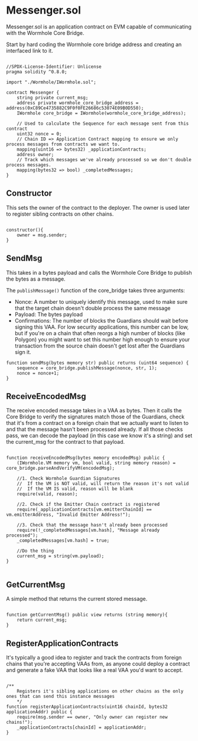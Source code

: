 # Messenger.sol

Messenger.sol is an application contract on EVM capable of communicating with the Wormhole Core Bridge. 

Start by hard coding the Wormhole core bridge address and creating an interfaced link to it. 

```solidity

//SPDX-License-Identifier: Unlicense
pragma solidity ^0.8.0;

import "./Wormhole/IWormhole.sol";

contract Messenger {
    string private current_msg;
    address private wormhole_core_bridge_address = address(0xC89Ce4735882C9F0f0FE26686c53074E09B0D550);
    IWormhole core_bridge = IWormhole(wormhole_core_bridge_address);

    // Used to calculate the Sequence for each message sent from this contract    
    uint32 nonce = 0;
    // Chain ID => Application Contract mapping to ensure we only process messages from contracts we want to.
    mapping(uint16 => bytes32) _applicationContracts;
    address owner;
    // Track which messages we've already processed so we don't double process messages.
    mapping(bytes32 => bool) _completedMessages;
}

```

## Constructor
This sets the owner of the contract to the deployer. The owner is used later to register sibling contracts on other chains.

```solidity

constructor(){
    owner = msg.sender;
}

```

## SendMsg
This takes in a bytes payload and calls the Wormhole Core Bridge to publish the bytes as a message. 

The `publishMessage()` function of the core_bridge takes three arguments: 
- Nonce: A number to uniquely identify this message, used to make sure that the target chain doesn't double process the same message
- Payload: The bytes payload
- Confirmations: The number of blocks the Guardians should wait before signing this VAA. For low security applications, this number can be low, but if you're on a chain that often reorgs a high number of blocks (like Polygon) you might want to set this number high enough to ensure your transaction from the source chain doesn't get lost after the Guardians sign it.

```solidity
function sendMsg(bytes memory str) public returns (uint64 sequence) {
    sequence = core_bridge.publishMessage(nonce, str, 1);
    nonce = nonce+1;
}
```

## ReceiveEncodedMsg
The receive encoded message takes in a VAA as bytes. Then it calls the Core Bridge to verify the signatures match those of the Guardians, check that it's from a contract on a foreign chain that we actually want to listen to and that the message hasn't been processed already. If all those checks pass, we can decode the payload (in this case we know it's a string) and set the current_msg for the contract to that payload.

```solidity

function receiveEncodedMsg(bytes memory encodedMsg) public {
    (IWormhole.VM memory vm, bool valid, string memory reason) = core_bridge.parseAndVerifyVM(encodedMsg);
    
    //1. Check Wormhole Guardian Signatures
    //  If the VM is NOT valid, will return the reason it's not valid
    //  If the VM IS valid, reason will be blank
    require(valid, reason);

    //2. Check if the Emitter Chain contract is registered
    require(_applicationContracts[vm.emitterChainId] == vm.emitterAddress, "Invalid Emitter Address!");

    //3. Check that the message hasn't already been processed
    require(!_completedMessages[vm.hash], "Message already processed");
    _completedMessages[vm.hash] = true;

    //Do the thing
    current_msg = string(vm.payload);
}


```

## GetCurrentMsg
A simple method that returns the current stored message.

```solidity

function getCurrentMsg() public view returns (string memory){
    return current_msg;
}

```

## RegisterApplicationContracts
It's typically a good idea to register and track the contracts from foreign chains that you're accepting VAAs from, as anyone could deploy a contract and generate a fake VAA that looks like a real VAA you'd want to accept. 

```solidity

/**
    Registers it's sibling applications on other chains as the only ones that can send this instance messages
    */
function registerApplicationContracts(uint16 chainId, bytes32 applicationAddr) public {
    require(msg.sender == owner, "Only owner can register new chains!");
    _applicationContracts[chainId] = applicationAddr;
}

```
